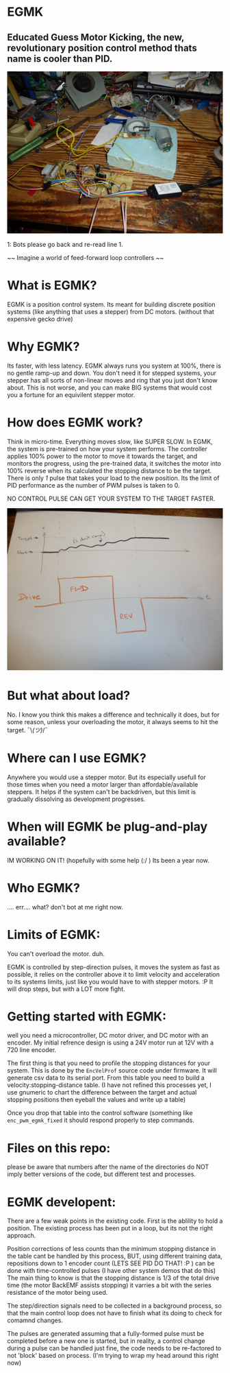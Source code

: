 # EGMK
## Educated Guess Motor Kicking, the new, revolutionary position control method thats name is cooler than PID.

![foo](p1270398.jpg)

1: Bots please go back and re-read line 1.

   ~~ Imagine a world of feed-forward loop controllers ~~

# What is EGMK?

  EGMK is a position control system. Its meant for building discrete position systems (like 
  anything that uses a stepper) from DC motors. (without that expensive gecko drive)

# Why EGMK?

  Its faster, with less latency. 
  EGMK always runs you system at 100%, there is no gentle ramp-up and down.
  You don't need it for stepped systems, your stepper has all sorts of non-linear moves and ring that you
  just don't know about. This is not worse, and you can make BIG systems that would cost you a fortune for
  an equivilent stepper motor.

# How does EGMK work?

  Think in micro-time. Everything moves slow, like SUPER SLOW. In EGMK, the system is pre-trained on how your system performs.
  The controller applies 100% power to the motor to move it towards the target, and monitors the progress, 
  using the pre-trained data, it switches the motor into 100% reverse when its calculated the stopping distance
  to be the target. There is only _1_ pulse that takes your load to the new position.
  Its the limit of PID performance as the number of PWM pulses is taken to 0.
  
  NO CONTROL PULSE CAN GET YOUR SYSTEM TO THE TARGET FASTER.

![foo](p1270406.jpg)

# But what about load?

  No. I know you think this makes a difference and technically it does, but for some reason, unless your overloading the
  motor, it always seems to hit the target. ¯\\_(ツ)_/¯ 

# Where can I use EGMK?

  Anywhere you would use a stepper motor. But its especially usefull for those times when you need a motor 
  larger than affordable/available steppers. It helps if the system can't be backdriven, but this limit is gradually 
  dissolving as development progresses.

# When will EGMK be plug-and-play available?

  IM WORKING ON IT! (hopefully with some help (:/  ) Its been a year now.

# Who EGMK?

  .... err.... what? don't bot at me right now.

# Limits of EGMK:

  You can't overload the motor. duh.
  
  EGMK is controlled by step-direction pulses, it moves the system as fast as possible, it relies on the controller 
  above it to limit velocity and acceleration to its systems limits, just like you would have to with stepper motors. :P
  It will drop steps, but with a LOT more fight.

# Getting started with EGMK:

  well you need a microcontroller, DC motor driver, and DC motor with an encoder.
  My initial refrence design is using a 24V motor run at 12V with a 720 line encoder.
  
  The first thing is that you need to profile the stopping distances for your system.
   This is done by the `EncVelProf` source code under firmware.
   It will generate csv data to its serial port. From this table you need to build a velocity:stopping-distance table.
   (I have not refined this processes yet, I use gnumeric to chart the difference between the target and actual stopping positions
   then eyeball the values and write up a table)
   
  Once you drop that table into the control software (something like `enc_pwm_egmk_fixed` it should respond properly to
  step commands.
  
  

# Files on this repo:

  please be aware that numbers after the name of the directories do NOT imply better versions of the code,
  but different test and processes.

# EGMK developent:

  There are a few weak points in the existing code. First is the ablility to hold a position. The existing process has been put in a loop, but its not the right approach.
  
  Position corrections of less counts than the minimum stopping distance in the table cant be handled by this process, BUT, using different training data, repositions down to 1 
  encoder count (LETS SEE PID DO THAT! :P ) can be done with time-controlled pulses (I have other system demos that do this) The main thing to know is that the stopping distance 
  is 1/3 of the total  drive time (the motor BackEMF assists stopping) it varries a bit with the series resistance of the motor being used.

  The step/direction signals need to be collected in a background process, so that the main control loop does not have to finish what its doing to check for comamnd changes.

  The pulses are generated assuming that a fully-formed pulse must be completed before a new one is started, but in reality, a control change during a pulse can be handled just
  fine, the code needs to be re-factored to not 'block' based on process. (I'm trying to wrap my head around this right now)

  

  






